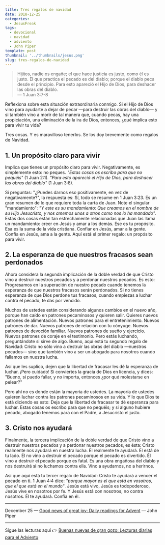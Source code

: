 ```yaml
---
title: Tres regalos de navidad
date: 2018-12-25
categories:
  - JesusFreak
tags:
  - devocional
  - navidad
  - adviento
  - John Piper
template: post
thumbnail: '../thumbnails/jesus.png'
slug: tres-regalos-de-navidad
---
```


> Hijitos, nadie os engañe; el que hace justicia es justo, como él es justo. El que practica el pecado es del diablo; porque el diablo peca desde el principio. Para esto apareció el Hijo de Dios, para deshacer las obras del diablo.<br>
> — 1 Juan 3:7-8

Reflexiona sobre esta situación extraordinaria conmigo. Si el Hijo de Dios vino para ayudarte a dejar de pecar —para destruir las obras del diablo— y si también vino a morir de tal manera que, cuando pecas, hay una propiciación, una eliminación de la ira de Dios, entonces, ¿qué implica esto para vivir tu vida?

Tres cosas. Y es maravilloso tenerlos. Se los doy brevemente como regalos de Navidad.

## 1. Un propósito claro para vivir

Implica que tienes un propósito claro para vivir. Negativamente, es simplemente esto: no peques. *"Estas cosas os escribo para que no pequéis"* (1 Juan 2:1). *"Para esto apareció el Hijo de Dios, para deshacer las obras del diablo"* (1 Juan 3:8).

Si preguntas: "¿Puedes darnos eso positivamente, en vez de negativamente?", la respuesta es: Sí, todo se resume en 1 Juan 3:23. Es un gran resumen de lo que requiere toda la carta de Juan. Note el singular "mandamiento": *"Y este es su mandamiento: Que creamos en el nombre de su Hijo Jesucristo, y nos amemos unos a otros como nos lo ha mandado"*. Estas dos cosas están tan estrechamente relacionadas que Juan las llama un mandamiento: creer en Jesús y amar a los demás. Ese es tu propósito. Esa es la suma de la vida cristiana. Confiar en Jesús, amar a la gente. Confía en Jesús, ama a la gente. Aquí está el primer regalo: un propósito para vivir.

## 2. La esperanza de que nuestros fracasos sean perdonados

Ahora considera la segunda implicación de la doble verdad de que Cristo vino a destruir nuestros pecados y a perdonar nuestros pecados. Es esto: Progresamos en la superación de nuestro pecado cuando tenemos la esperanza de que nuestros fracasos serán perdonados. Si no tienes esperanza de que Dios perdone tus fracasos, cuando empiezas a luchar contra el pecado, te das por vencido.

Muchos de ustedes están considerando algunos cambios en el nuevo año, porque han caído en patrones pecaminosos y quieren salir. Quieres nuevos patrones de alimentación. Nuevos patrones para el entretenimiento. Nuevos patrones de dar. Nuevos patrones de relación con tu cónyuge. Nuevos patrones de devoción familiar. Nuevos patrones de sueño y ejercicio. Nuevos patrones de coraje en el testimonio. Pero estás luchando, preguntándote si sirve de algo. Bueno, aquí está tu segundo regalo de Navidad: Cristo no sólo vino a destruir las obras del diablo —nuestros pecados— sino que también vino a ser un abogado para nosotros cuando fallamos en nuestra lucha.

Así que les suplico, dejen que la libertad de fracasar les dé la esperanza de luchar. ¡Pero cuidado! Si conviertes la gracia de Dios en licencia, y dices: "Bueno, si puedo fallar, y no importa, entonces ¿por qué molestarse en pelear?"

Pero ahí no es donde están la mayoría de ustedes. La mayoría de ustedes quieren luchar contra los patrones pecaminosos en su vida. Y lo que Dios te está diciendo es esto: Deja que la libertad de fracasar te dé esperanza para luchar. Estas cosas os escribo para que no pequéis; y si alguno hubiere pecado, abogado tenemos para con el Padre, a Jesucristo el justo.

## 3. Cristo nos ayudará

Finalmente, la tercera implicación de la doble verdad de que Cristo vino a destruir nuestros pecados y a perdonar nuestros pecados, es ésta: Cristo realmente nos ayudará en nuestra lucha. Él realmente te ayudará. Él está de tu lado. Él no vino a destruir el pecado porque el pecado es divertido. Él vino a destruir el pecado porque es fatal. Es una obra engañosa del diablo y nos destruirá si no luchamos contra ella. Vino a ayudarnos, no a herirnos.

Así que aquí está tu tercer regalo de Navidad: Cristo te ayudará a vencer el pecado en ti. 1 Juan 4:4 dice: *"porque mayor es el que está en vosotros, que el que está en el mundo"*. Jesús está vivo, Jesús es todopoderoso, Jesús vive en nosotros por fe. Y Jesús está con nosotros, no contra nosotros. Él te ayudará. Confía en él.

---

December 25 — [Good news of great joy: Daily readings for Advent](https://www.desiringgod.org/books/good-news-of-great-joy) — John Piper

---

Sigue las lecturas aquí 👉 [Buenas nuevas de gran gozo: Lecturas diarias para el Adviento](/buenas-nuevas-de-gran-gozo-lecturas-diarias-para-adviento)